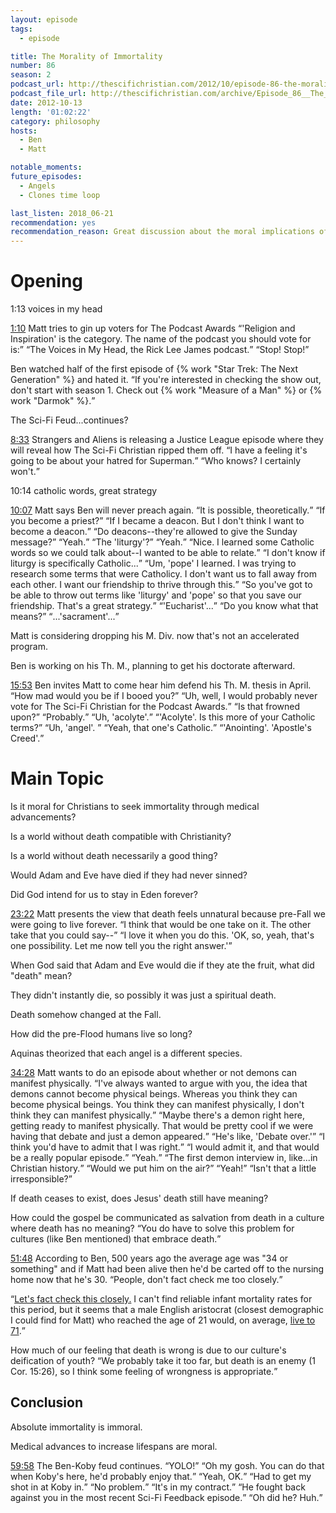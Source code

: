 ```yaml
---
layout: episode
tags:
  - episode

title: The Morality of Immortality
number: 86
season: 2
podcast_url: http://thescifichristian.com/2012/10/episode-86-the-morality-of-immortality/
podcast_file_url: http://thescifichristian.com/archive/Episode_86__The_Morality_of_Immortal.mp3
date: 2012-10-13
length: '01:02:22'
category: philosophy
hosts:
  - Ben
  - Matt 

notable_moments:
future_episodes: 
  - Angels
  - Clones time loop

last_listen: 2018_06-21
recommendation: yes
recommendation_reason: Great discussion about the moral implications of an immortal society. Also quite funny.
---
```

# Opening
1:13 voices in my head 
<div class="quote">
  <a class="timestamp tag is-medium is-rounded is-primary" href="http://thescifichristian.com/2012/10/episode-86-the-morality-of-immortality#t=1:10">1:10</a>
  <span class="quote-context is-size-6">Matt tries to gin up voters for The Podcast Awards</span>
  <q class="matt">'Religion and Inspiration' is the category. The name of the podcast you should vote for is:</q>
  <q class="ben">The Voices in My Head, the Rick Lee James podcast.</q>
  <q class="matt">Stop! Stop!</q>
</div>

Ben watched half of the first episode of {% work "Star Trek: The Next Generation" %} and hated it. <q class="archivist inline">If you're interested in checking the show out, don't start with season 1. Check out {% work "Measure of a Man" %} or {% work "Darmok" %}.</q>

The Sci-Fi Feud...continues?

<div class="quote">
  <a class="timestamp tag is-medium is-rounded is-primary" href="http://thescifichristian.com/2012/10/episode-86-the-morality-of-immortality#t=8:33">8:33</a>
  <span class="quote-context is-size-6">Strangers and Aliens is releasing a Justice League episode where they will reveal how The Sci-Fi Christian ripped them off.</span>
  <q class="matt">I have a feeling it's going to be about your hatred for Superman.</q>
  <q class="ben">Who knows? I certainly won't.</q>
</div>

10:14 catholic words, great strategy
<div class="quote">
  <a class="timestamp tag is-medium is-rounded is-primary" href="http://thescifichristian.com/2012/10/episode-86-the-morality-of-immortality#t=10:07">10:07</a>
  <span class="quote-context is-size-6">Matt says Ben will never preach again.</span>
  <q class="ben">It is possible, theoretically.</q>
  <q class="matt">If you become a priest?</q>
  <q class="ben">If I became a deacon. But I don't think I want to become a deacon.</q>
  <q class="matt">Do deacons--they're allowed to give the Sunday message?</q>
  <q class="ben">Yeah.</q>
  <q class="matt">The 'liturgy'?</q>
  <q class="ben">Yeah.</q>
  <q class="matt">Nice. I learned some Catholic words so we could talk about--I wanted to be able to relate.</q>
  <q class="ben">I don't know if liturgy is specifically Catholic...</q>
  <q class="matt">Um, 'pope' I learned. I was trying to research some terms that were Catholicy. I don't want us to fall away from each other. I want our friendship to thrive through this.</q>
  <q class="ben">So you've got to be able to throw out terms like 'liturgy' and 'pope' so that you save our friendship. That's a great strategy.</q>
  <q class="matt">'Eucharist'...</q>
  <q class="ben">Do you know what that means?</q>
  <q class="matt">...'sacrament'...</q>
</div>

Matt is considering dropping his M. Div. now that's not an accelerated program. 

Ben is working on his Th. M., planning to get his doctorate afterward. 

<div class="quote">
  <a class="timestamp tag is-medium is-rounded is-primary" href="http://thescifichristian.com/2012/10/episode-86-the-morality-of-immortality#t=15:53">15:53</a>
  <span class="quote-context is-size-6">Ben invites Matt to come hear him defend his Th. M. thesis in April.</span>
  <q class="matt">How mad would you be if I booed you?</q>
  <q class="ben">Uh, well, I would probably never vote for The Sci-Fi Christian for the Podcast Awards.</q>
  <q class="matt">Is that frowned upon?</q>
  <q class="ben">Probably.</q>
  <q class="matt">Uh, 'acolyte'.</q>
  <q class="ben">'Acolyte'. Is this more of your Catholic terms?</q>
  <q class="matt">Uh, 'angel'. </q>
  <q class="ben">Yeah, that one's Catholic.</q>
  <q class="matt">'Anointing'. 'Apostle's Creed'.</q>
</div>



# Main Topic

Is it moral for Christians to seek immortality through medical advancements?

Is a world without death compatible with Christianity? 

Is a world without death necessarily a good thing?

Would Adam and Eve have died if they had never sinned? 

Did God intend for us to stay in Eden forever?

<div class="quote">
  <a class="timestamp tag is-medium is-rounded is-primary" href="http://thescifichristian.com/2012/10/episode-86-the-morality-of-immortality#t=23:22">23:22</a>
  <span class="quote-context is-size-6">Matt presents the view that death feels unnatural because pre-Fall we were going to live forever.</span>
  <q class="ben">I think that would be one take on it. The other take that you could say--</q>
  <q class="matt">I love it when you do this. 'OK, so, yeah, that's one possibility. Let me now tell you the right answer.'</q>
</div>

When God said that Adam and Eve would die if they ate the fruit, what did "death" mean?

They didn't instantly die, so possibly it was just a spiritual death. 

Death somehow changed at the Fall.

How did the pre-Flood humans live so long?

Aquinas theorized that each angel is a different species. 

<div class="quote">
  <a class="timestamp tag is-medium is-rounded is-primary" href="http://thescifichristian.com/2012/10/episode-86-the-morality-of-immortality#t=34:28">34:28</a>
  <span class="quote-context is-size-6">Matt wants to do an episode about whether or not demons can manifest physically.</span>
  <q class="matt">I've always wanted to argue with you, the idea that demons cannot become physical beings. Whereas you think they can become physical beings. You think they can manifest physically, I don't think they can manifest physically.</q>
  <q class="ben">Maybe there's a demon right here, getting ready to manifest physically. That would be pretty cool if we were having that debate and just a demon appeared.</q>
  <q class="matt">He's like, 'Debate over.'</q>
  <q class="ben">I think you'd have to admit that I was right.</q>
  <q class="matt">I would admit it, and that would be a really popular episode.</q>
  <q class="ben">Yeah.</q>
  <q class="matt">The first demon interview in, like...in Christian history.</q>
  <q class="ben">Would we put him on the air?</q>
  <q class="matt">Yeah!</q>
  <q class="ben">Isn't that a little irresponsible?</q>
</div>

If death ceases to exist, does Jesus' death still have meaning?

How could the gospel be communicated as salvation from death in a culture where death has no meaning? <q class="archivist inline">You do have to solve this problem for cultures (like Ben mentioned) that embrace death.</q>

<div class="quote">
  <a class="timestamp tag is-medium is-rounded is-primary" href="http://thescifichristian.com/2012/10/episode-86-the-morality-of-immortality#t=51:48">51:48</a>
  <span class="quote-context is-size-6">According to Ben, 500 years ago the average age was "34 or something" and if Matt had been alive then he'd be carted off to the nursing home now that he's 30.</span>
  <q class="ben">People, don't fact check me too closely.</q>
  
  <q class="archivist"><a href="/img/dont-tell-me.gif">Let's fact check this closely.</a> I can't find reliable infant mortality rates for this period, but it seems that a male English aristocrat (closest demographic I could find for Matt) who reached the age of 21 would, on average, <a href="https://en.m.wikipedia.org/wiki/Life_expectancy">live to 71</a>.</q>
</div>


How much of our feeling that death is wrong is due to our culture's deification of youth? <q class="archivist inline">We probably take it too far, but death is an enemy (1 Cor. 15:26), so I think some feeling of wrongness is appropriate.</q>



## Conclusion
Absolute immortality is immoral. 

Medical advances to increase lifespans are moral. 

<div class="quote">
  <a class="timestamp tag is-medium is-rounded is-primary" href="http://thescifichristian.com/2012/10/episode-86-the-morality-of-immortality#t=59:58">59:58</a>
  <span class="quote-context is-size-6">The Ben-Koby feud continues.</span>
  <q class="matt">YOLO!</q>
  <q class="ben">Oh my gosh. You can do that when Koby's here, he'd probably enjoy that.</q>
  <q class="matt">Yeah, OK.</q>
  <q class="ben">Had to get my shot in at Koby in.</q>
  <q class="matt">No problem.</q>
  <q class="ben">It's in my contract.</q>
  <q class="matt">He fought back against you in the most recent Sci-Fi Feedback episode.</q>
  <q class="ben">Oh did he? Huh.</q>
</div>